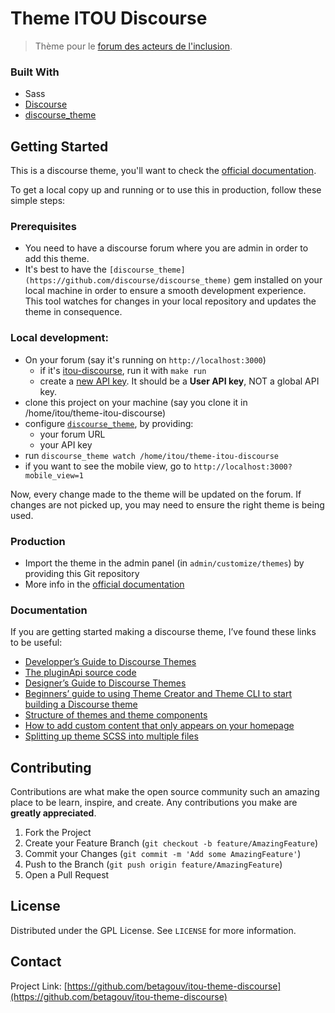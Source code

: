 # Theme ITOU Discourse

> Thème pour le [forum des acteurs de l'inclusion](forum.inclusion.beta.gouv.fr/).

### Built With

 - Sass
 - [Discourse](https://github.com/discourse/discourse)
 - [discourse_theme](https://github.com/discourse/discourse_theme)

## Getting Started

This is a discourse theme, you'll want to check the [official documentation](https://meta.discourse.org/t/developer-s-guide-to-discourse-themes/93648).

To get a local copy up and running or to use this in production, follow these simple steps:

### Prerequisites

 - You need to have a discourse forum where you are admin in order to add this theme.
 - It's best to have the `[discourse_theme](https://github.com/discourse/discourse_theme)` gem installed on your local machine in order to ensure a smooth development experience. This tool watches for changes in your local repository and updates the theme in consequence.

### Local development:

 - On your forum (say it's running on `http://localhost:3000`)
   - if it's [itou-discourse](https://github.com/betagouv/itou-discourse), run it with `make run`
   - create a [new API key](http://localhost:3000/admin/api/keys/new). It should be a **User API key**, NOT a global API key.
 - clone this project on your machine (say you clone it in /home/itou/theme-itou-discourse)
 - configure [`discourse_theme`](https://github.com/discourse/discourse_theme), by providing:
    - your forum URL
    - your API key
 - run `discourse_theme watch /home/itou/theme-itou-discourse`
 - if you want to see the mobile view, go to `http://localhost:3000?mobile_view=1`

Now, every change made to the theme will be updated on the forum.
If changes are not picked up, you may need to ensure the right theme is being used.

### Production

 - Import the theme in the admin panel (in `admin/customize/themes`) by providing this Git repository
 - More info in the [official documentation](https://meta.discourse.org/t/developer-s-guide-to-discourse-themes/93648)

### Documentation

If you are getting started making a discourse theme, I’ve found these links to be useful:

 - [Developper’s Guide to Discourse Themes](https://meta.discourse.org/t/developer-s-guide-to-discourse-themes/93648)
 - [The pluginApi source code](https://github.com/discourse/discourse/blob/master/app/assets/javascripts/discourse/app/lib/plugin-api.js)
 - [Designer’s Guide to Discourse Themes](https://meta.discourse.org/t/designers-guide-to-discourse-themes/152002)
 - [Beginners’ guide to using Theme Creator and Theme CLI to start building a Discourse theme](https://meta.discourse.org/t/beginners-guide-to-using-theme-creator-and-theme-cli-to-start-building-a-discourse-theme/108444)
 - [Structure of themes and theme components](https://meta.discourse.org/t/structure-of-themes-and-theme-components/60848)
 - [How to add custom content that only appears on your homepage](https://meta.discourse.org/t/how-to-add-custom-content-that-only-appears-on-your-homepage/131415)
 - [Splitting up theme SCSS into multiple files](https://meta.discourse.org/t/splitting-up-theme-scss-into-multiple-files/115126)

## Contributing

Contributions are what make the open source community such an amazing place to be learn, inspire, and create. Any contributions you make are **greatly appreciated**.

1. Fork the Project
2. Create your Feature Branch (`git checkout -b feature/AmazingFeature`)
3. Commit your Changes (`git commit -m 'Add some AmazingFeature'`)
4. Push to the Branch (`git push origin feature/AmazingFeature`)
5. Open a Pull Request

## License

Distributed under the GPL License. See `LICENSE` for more information.

## Contact

Project Link: [https://github.com/betagouv/itou-theme-discourse](https://github.com/betagouv/itou-theme-discourse)

